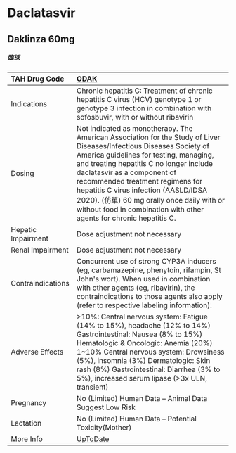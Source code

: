 # Daclatasvir

## Daklinza 60mg

##### 臨採

| TAH Drug Code      | [ODAK](https://www.tahsda.org.tw/drugs/hissearch.php?drug_code=ODAK)                                                                                                                                                                                                                                                                                                                                                                     |
|:-------------------|:-----------------------------------------------------------------------------------------------------------------------------------------------------------------------------------------------------------------------------------------------------------------------------------------------------------------------------------------------------------------------------------------------------------------------------------------|
| Indications        | Chronic hepatitis C: Treatment of chronic hepatitis C virus (HCV) genotype 1 or genotype 3 infection in combination with sofosbuvir, with or without ribavirin                                                                                                                                                                                                                                                                           |
| Dosing             | Not indicated as monotherapy. The American Association for the Study of Liver Diseases/Infectious Diseases Society of America guidelines for testing, managing, and treating hepatitis C no longer include daclatasvir as a component of recommended treatment regimens for hepatitis C virus infection (AASLD/IDSA 2020). (仿單) 60 mg orally once daily with or without food in combination with other agents for chronic hepatitis C. |
| Hepatic Impairment | Dose adjustment not necessary                                                                                                                                                                                                                                                                                                                                                                                                            |
| Renal Impairment   | Dose adjustment not necessary                                                                                                                                                                                                                                                                                                                                                                                                            |
| Contraindications  | Concurrent use of strong CYP3A inducers (eg, carbamazepine, phenytoin, rifampin, St John's wort). When used in combination with other agents (eg, ribavirin), the contraindications to those agents also apply (refer to respective labeling information).                                                                                                                                                                               |
| Adverse Effects    | >10%: Central nervous system: Fatigue (14% to 15%), headache (12% to 14%) Gastrointestinal: Nausea (8% to 15%) Hematologic & Oncologic: Anemia (20%) 1~10% Central nervous system: Drowsiness (5%), insomnia (3%) Dermatologic: Skin rash (8%) Gastrointestinal: Diarrhea (3% to 5%), increased serum lipase (>3x ULN, transient)                                                                                                        |
| Pregnancy          | No (Limited) Human Data – Animal Data Suggest Low Risk                                                                                                                                                                                                                                                                                                                                                                                   |
| Lactation          | No (Limited) Human Data – Potential Toxicity(Mother)                                                                                                                                                                                                                                                                                                                                                                                     |
| More Info          | [UpToDate](https://www.uptodate.com/contents/daclatasvir-drug-information)                                                                                                                                                                                                                                                                                                                                                               |

